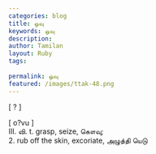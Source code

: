 ```yaml
---
categories: blog
title: ஒவு
keywords: ஒவு
description: 
author: Tamilan
layout: Ruby
tags: 
 
permalink: ஒவு
featured: /images/ttak-48.png
---
```

  
[ ? ]  
  
[ o?vu ]  
III. வி. t. grasp, seize, கௌவு;  
2. rub off the skin, excoriate, அழுத்தி யெடு